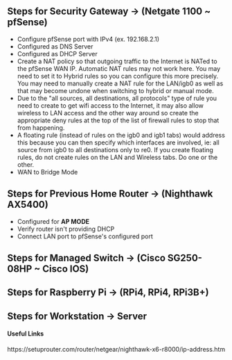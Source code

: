 ## Steps for Security Gateway -> (Netgate 1100 ~ pfSense)
- Configure pfSense port with IPv4 (ex. 192.168.2.1)
- Configured as DNS Server
- Configured as DHCP Server
- Create a NAT policy so that outgoing traffic to the Internet is NATed to the pfSense WAN IP. Automatic NAT rules may not work here. You may need to set it to Hybrid rules so you can configure this more precisely. You may need to manually create a NAT rule for the LAN/igb0 as well as that may become undone when switching to hybrid or manual mode.
- Due to the "all sources, all destinations, all protocols" type of rule you need to create to get wifi access to the Internet, it may also allow wireless to LAN access and the other way around so create the appropriate deny rules at the top of the list of firewall rules to stop that from happening.
- A floating rule (instead of rules on the igb0 and igb1 tabs) would address this because you can then specify which interfaces are involved, ie: all source from igb0 to all destinations only to re0. If you create floating rules, do not create rules on the LAN and Wireless tabs. Do one or the other.
- WAN to Bridge Mode
## Steps for Previous Home Router -> (Nighthawk AX5400)
- Configured for **AP MODE**
- Verify router isn't providing DHCP
- Connect LAN port to pfSense's configured port

## Steps for Managed Switch -> (Cisco SG250-08HP ~ Cisco IOS)

## Steps for Raspberry Pi -> (RPi4, RPi4, RPi3B+)

## Steps for Workstation -> Server


#### Useful Links
<p>https://setuprouter.com/router/netgear/nighthawk-x6-r8000/ip-address.htm</p>
